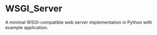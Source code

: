 # WSGI_Server
A minimal WSGI-compatible web server implementation in Python with example application.
